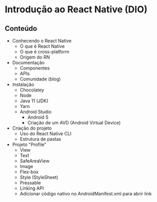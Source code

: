 # Introdução ao React Native (DIO)

## Conteúdo
- Conhecendo o React Native
  - O que é React Native
  - O que é cross-platform
  - Origem do RN
- Documentação
  - Componentes
  - APIs
  - Comunidade (blog)
- Instalação
  - Chocolatey
  - Node
  - Java 11 (JDK)
  - Yarn
  - Android Studio
    - Android S
    - Criação de um AVD (Android Virtual Device)
- Criação do projeto
  - Uso do React Native CLI
  - Estrutura de pastas
- Projeto "Profile"
  - View
  - Text
  - SafeAreaView
  - Image
  - Flex-box
  - Style (StyleSheet)
  - Pressable
  - Linking API
  - Adicionar código nativo no AndroidManifest.xml para abrir link
  
